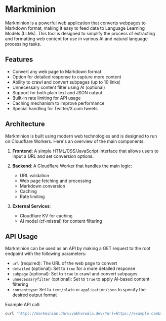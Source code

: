 # Markminion

Markminion is a powerful web application that converts webpages to Markdown format, making it easy to feed data to Language Learning Models (LLMs). This tool is designed to simplify the process of extracting and formatting web content for use in various AI and natural language processing tasks.

## Features

- Convert any web page to Markdown format
- Option for detailed response to capture more content
- Ability to crawl and convert subpages (up to 10 links)
- Unnecessary content filter using AI (optional)
- Support for both plain text and JSON output
- Built-in rate limiting for API usage
- Caching mechanism to improve performance
- Special handling for Twitter/X.com tweets

## Architecture

Markminion is built using modern web technologies and is designed to run on Cloudflare Workers. Here's an overview of the main components:

1. **Frontend**: A simple HTML/CSS/JavaScript interface that allows users to input a URL and set conversion options.

2. **Backend**: A Cloudflare Worker that handles the main logic:
   - URL validation
   - Web page fetching and processing
   - Markdown conversion
   - Caching
   - Rate limiting

3. **External Services**:
   - Cloudflare KV for caching
   - AI model (cf-mistral) for content filtering

## API Usage

Markminion can be used as an API by making a GET request to the root endpoint with the following parameters:

- `url` (required): The URL of the web page to convert
- `detailed` (optional): Set to `true` for a more detailed response
- `subpage` (optional): Set to `true` to crawl and convert subpages
- `unnecessaryfilter` (optional): Set to `true` to apply AI-based content filtering
- `contenttype`: Set to `text/plain` or `application/json` to specify the desired output format

Example API call:

```bash
curl 'https://markminion.dhruvvakharwala.dev/?url=https://example.com&subpage=true'
